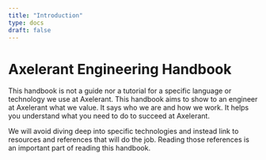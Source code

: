 ```yaml
---
title: "Introduction"
type: docs
draft: false
---
```


# Axelerant Engineering Handbook

This handbook is not a guide nor a tutorial for a specific language or technology we use at Axelerant. This handbook aims to show to an engineer at Axelerant what we value. It says who we are and how we work. It helps you understand what you need to do to succeed at Axelerant.

We will avoid diving deep into specific technologies and instead link to resources and references that will do the job. Reading those references is an important part of reading this handbook.
